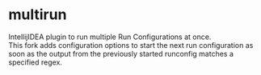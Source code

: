 multirun
========

IntellijIDEA plugin to run multiple Run Configurations at once.  
This fork adds configuration options to start the next run configuration as soon as the output from the previously started runconfig matches a specified regex.

